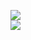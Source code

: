 [![](https://img.shields.io/badge/Made%20With-Github%20Spray-lightgrey.svg?style=for-the-badge&logo=github)](https://github.com/Annihil/github-spray#9377)  
[![](https://i.imgur.com/2DrTn0Z.gif)](https://github.com/Annihil/github-spray)